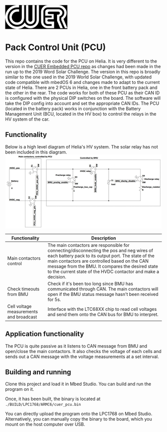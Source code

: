 <img src="./resources/cuer_logo_black_bg.jpg" alt="drawing" width="200"/>

# Pack Control Unit (PCU)
This repo contains the code for the PCU on Helia. It is very different to the version in the [CUER Embedded PCU repo](https://github.com/CUER/Embedded/tree/master/PCU) as changes had been made in the run up to the 2019 Word Solar Challenge. The version in this repo is broadly similar to the one used in the 2019 World Solar Challenge, with updated code compatible with mbedOS 6 and changes made to adapt to the current state of Helia. There are 2 PCUs in Helia, one in the front battery pack and the other in the rear. The code works for both of these PCU as their CAN ID is configured with the physical DIP switches on the board. The software will take the DIP config into account and set the appropriate CAN IDs. The PCU (located in the battery pack) works in conjunction with the Battery Management Unit (BCU, located in the HV box) to control the relays in the HV system of the car.

## Functionality
Below is a high level diagram of Helia's HV system. The solar relay has not been included in this diagram. 
<img src="./resources/hv_box_high_level_diagram.jpg" alt="drawing" width="700"/>

| Functionality | Description |
| --- | --- |
| Main contactors control | The main contactors are responsible for connecting/disconnecting the pos and neg wires of each battery pack to its output port. The state of the main contactors are controlled based on the CAN message from the BMU. It compares the desired state to the current state of the HVDC contactor and make a decision. |
| Check timeouts from BMU | Check if it's been too long since BMU has communicated through CAN. The main contactors will open if the BMU status message hasn't been received for 5s. |
| Cell voltage measurements and broadcast | Interface with the LTC68XX chip to read cell voltages and send them onto the CAN bus for BMU to interpret. |


## Application functionality
The PCU is quite passive as it listens to CAN message from BMU and open/close the main contactors. It also checks the voltage of each cells and sends out a CAN message with the voltage measurements at a set interval.

## Building and running
Clone this project and load it in Mbed Studio. You can build and run the program on it.

Once, it has been built, the binary is located at `./BUILD/LPC1768/ARMC6/cuer_pcu.bin`</br>

You can directly upload the program onto the LPC1768 on Mbed Studio.
Alternatively, you can manually copy the binary to the board, which you mount on the host computer over USB.

